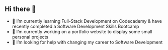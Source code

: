 ## Hi there 👋

- 🌱 I’m currently learning Full-Stack Development on Codecademy & have recently completed a Software Development Skills Bootcamp
- 🔭 I’m currently working on a portfolio website to display some small personal projects
- 🤔 I’m looking for help with changing my career to Software Development


<!--
**joesummers90/joesummers90** is a ✨ _special_ ✨ repository because its `README.md` (this file) appears on your GitHub profile.

Here are some ideas to get you started:

- 🔭 I’m currently working on ...
- 🌱 I’m currently learning Full-Stack Development on Codecademy
- 👯 I’m looking to collaborate on ...
- 🤔 I’m looking for help with ...
- 💬 Ask me about ...
- 📫 How to reach me: ...
- 😄 Pronouns: ...
- ⚡ Fun fact: ...
-->
